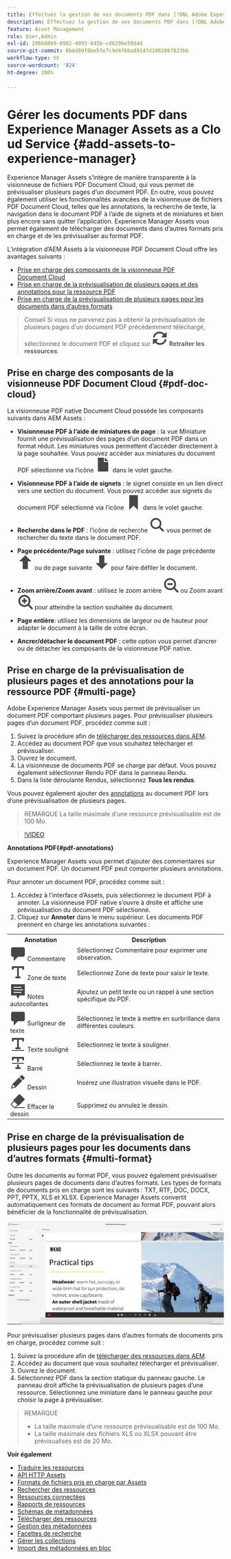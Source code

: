 ```yaml
---
title: Effectuez la gestion de vos documents PDF dans [!DNL Adobe Experience Manager].
description: Effectuez la gestion de vos documents PDF dans [!DNL Adobe Experience Manager] as a [!DNL Cloud Service].
feature: Asset Management
role: User,Admin
exl-id: 29660869-6902-4093-845b-cd629be59d4d
source-git-commit: 8bdd89f0be5fe7c9d4f6ba891d7d108286f823bb
workflow-type: ht
source-wordcount: '824'
ht-degree: 100%

---
```


# Gérer les documents PDF dans Experience Manager Assets as a Cloud Service {#add-assets-to-experience-manager}

Experience Manager Assets s’intègre de manière transparente à la visionneuse de fichiers PDF Document Cloud, qui vous permet de prévisualiser plusieurs pages d’un document PDF. En outre, vous pouvez également utiliser les fonctionnalités avancées de la visionneuse de fichiers PDF Document Cloud, telles que les annotations, la recherche de texte, la navigation dans le document PDF à l’aide de signets et de miniatures et bien plus encore sans quitter l’application. Experience Manager Assets vous permet également de télécharger des documents dans d’autres formats pris en charge et de les prévisualiser au format PDF.

L’intégration d’AEM Assets à la visionneuse PDF Document Cloud offre les avantages suivants :
* [Prise en charge des composants de la visionneuse PDF Document Cloud](#pdf-doc-cloud)
* [Prise en charge de la prévisualisation de plusieurs pages et des annotations pour la ressource PDF](#multi-page)
* [Prise en charge de la prévisualisation de plusieurs pages pour les documents dans d’autres formats](#multi-format)

> Conseil
> Si vous ne parvenez pas à obtenir la prévisualisation de plusieurs pages d’un document PDF précédemment téléchargé, sélectionnez le document PDF et cliquez sur **![Retraiter](/help/assets/assets/Reprocess.svg) Retraiter les ressources**.

## Prise en charge des composants de la visionneuse PDF Document Cloud {#pdf-doc-cloud}

La visionneuse PDF native Document Cloud possède les composants suivants dans AEM Assets :

* **Visionneuse PDF à l’aide de miniatures de page** : la vue Miniature fournit une prévisualisation des pages d’un document PDF dans un format réduit. Les miniatures vous permettent d’accéder directement à la page souhaitée. Vous pouvez accéder aux miniatures du document PDF sélectionné via l’icône ![miniature](/help/assets/assets/thumbnail.svg) dans le volet gauche.

* **Visionneuse PDF à l’aide de signets** : le signet consiste en un lien direct vers une section du document. Vous pouvez accéder aux signets du document PDF sélectionné via l’icône ![signet](/help/assets/assets/bookmark.svg) dans le volet gauche.

* **Recherche dans le PDF** : l’icône de recherche ![recherche](/help/assets/assets/Search.svg) vous permet de rechercher du texte dans le document PDF.

* **Page précédente/Page suivante** : utilisez l’icône de page précédente ![Page précédente](/help/assets/assets/ArrowUp.svg) ou de page suivante ![Page suivante](/help/assets/assets/ArrowDown.svg) pour faire défiler le document.

* **Zoom arrière/Zoom avant** : utilisez le zoom arrière ![Zoom arrière](/help/assets/assets/ZoomOut.svg) ou Zoom avant ![Zoom avant](/help/assets/assets/ZoomIn.svg) pour atteindre la section souhaitée du document.

* **Page entière**: utilisez les dimensions de largeur ou de hauteur pour adapter le document à la taille de votre écran.

* **Ancrer/détacher le document PDF** : cette option vous pernet d’ancrer ou de détacher les composants de la visionneuse PDF native.

## Prise en charge de la prévisualisation de plusieurs pages et des annotations pour la ressource PDF {#multi-page}

Adobe Experience Manager Assets vous permet de prévisualiser un document PDF comportant plusieurs pages. Pour prévisualiser plusieurs pages d’un document PDF, procédez comme suit :

1. Suivez la procédure afin de [télécharger des ressources dans AEM](https://experienceleague.adobe.com/docs/experience-manager-cloud-service/content/assets/manage/add-assets.html?lang=fr).
1. Accédez au document PDF que vous souhaitez télécharger et prévisualiser.
1. Ouvrez le document.
1. La visionneuse de documents PDF se charge par défaut. Vous pouvez également sélectionner Rendu PDF dans le panneau Rendu.
1. Dans la liste déroulante Rendus, sélectionnez **Tous les rendus**.

Vous pouvez également ajouter des [annotations](#pdf-annotations) au document PDF lors d’une prévisualisation de plusieurs pages.

> REMARQUE
> La taille maximale d’une ressource prévisualisable est de 100 Mo.

>[!VIDEO](https://video.tv.adobe.com/v/3409355)

<!--
![Multi-page Preview](/help/assets/assets/multi-page.png)
-->

**Annotations PDF{#pdf-annotations}**

Experience Manager Assets vous permet d’ajouter des commentaires sur un document PDF. Un document PDF peut comporter plusieurs annotations.

Pour annoter un document PDF, procédez comme suit :
1. Accédez à l’interface d’Assets, puis sélectionnez le document PDF à annoter. La visionneuse PDF native s’ouvre à droite et affiche une prévisualisation du document PDF sélectionné.
1. Cliquez sur **Annoter** dans le menu supérieur.
Les documents PDF prennent en charge les annotations suivantes :

<table>
        <tr>
             <th> Annotation </th>
            <th> Description </th>
        </tr>
        <tr>
           <td> <img src="/help/assets/assets/Comment.svg"> Commentaire </td>
            <td> Sélectionnez Commentaire pour exprimer une observation. </td>
        </tr>
        <tr>
            <td> <img src="/help/assets/assets/Text.svg"> Zone de texte </td>
            <td> Sélectionnez Zone de texte pour saisir le texte. </td>
        </tr>
        <tr>
            <td> <img src="/help/assets/assets/Note.svg"> Notes autocollantes </td>
            <td> Ajoutez un petit texte ou un rappel à une section spécifique du PDF. </td>
        </tr>
        <tr>
            <td> <img src="/help/assets/assets/Comment.svg"> Surligneur de texte </td>
            <td> Sélectionnez le texte à mettre en surbrillance dans différentes couleurs. </td>
        </tr>
        <tr>
            <td> <img src="/help/assets/assets/TextUnderline.svg"> Texte souligné </td>
            <td> Sélectionnez le texte à souligner. </td>
        </tr>
        <tr>
            <td> <img src="/help/assets/assets/TextStrikethrough.svg"> Barré </td>
            <td> Sélectionnez le texte à barrer. </td>
        </tr>
        <tr>
            <td> <img src="/help/assets/assets/Draw.svg"> Dessin </td>
            <td> Insérez une illustration visuelle dans le PDF. </td>
        </tr>
        <tr>
            <td> <img src="/help/assets/assets/Erase.svg"> Effacer le dessin </td>
             <td> Supprimez ou annulez le dessin. </td>
        </tr>
    </table>

## Prise en charge de la prévisualisation de plusieurs pages pour les documents dans d’autres formats {#multi-format}

Outre les documents au format PDF, vous pouvez également prévisualiser plusieurs pages de documents dans d’autres formats. Les types de formats de documents pris en charge sont les suivants : TXT, RTF, DOC, DOCX, PPT, PPTX, XLS et XLSX. Experience Manager Assets convertit automatiquement ces formats de document au format PDF, pouvant alors bénéficier de la fonctionnalité de prévisualisation.

![Prévisualiser plusieurs pages de documents dans d’autres formats](/help/assets/assets/multi-page-other-formats.png)

Pour prévisualiser plusieurs pages dans d’autres formats de documents pris en charge, procédez comme suit :
1. Suivez la procédure afin de [télécharger des ressources dans AEM](https://experienceleague.adobe.com/docs/experience-manager-cloud-service/content/assets/manage/add-assets.html?lang=fr).
1. Accédez au document que vous souhaitez télécharger et prévisualiser.
1. Ouvrez le document.
1. Sélectionnez PDF dans la section statique du panneau gauche. Le panneau droit affiche la prévisualisation de plusieurs pages d’une ressource. Sélectionnez une miniature dans le panneau gauche pour choisir la page à prévisualiser.

> REMARQUE
> * La taille maximale d’une ressource prévisualisable est de 100 Mo.
> * La taille maximale des fichiers XLS ou XLSX pouvant être prévisualisés est de 20 Mo.
>


**Voir également**

* [Traduire les ressources](translate-assets.md)
* [API HTTP Assets](mac-api-assets.md)
* [Formats de fichiers pris en charge par Assets](file-format-support.md)
* [Rechercher des ressources](search-assets.md)
* [Ressources connectées](use-assets-across-connected-assets-instances.md)
* [Rapports de ressources](asset-reports.md)
* [Schémas de métadonnées](metadata-schemas.md)
* [Télécharger des ressources](download-assets-from-aem.md)
* [Gestion des métadonnées](manage-metadata.md)
* [Facettes de recherche](search-facets.md)
* [Gérer les collections](manage-collections.md)
* [Import des métadonnées en bloc](metadata-import-export.md)
